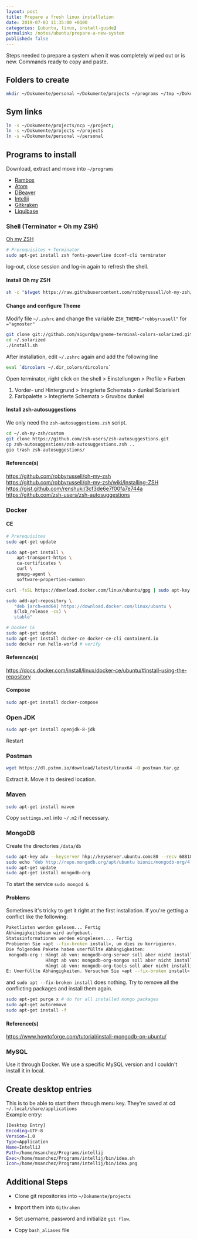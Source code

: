 ```yaml
---
layout: post
title: Prepare a fresh linux installation
date: 2019-07-03 11:35:00 +0100
categories: [ubuntu, linux, install-guide]
permalink: /notes/ubuntu/prepare-a-new-system
published: false
---
```

Steps needed to prepare a system when it was completely wiped out or is new. Commands ready to copy and paste.

## Folders to create
~~~ bash
mkdir ~/Dokumente/personal ~/Dokumente/projects ~/programs ~/tmp ~/Dokumente/projects/ncp ~/Dokumente/projects/ncp/develop ~/Dokumente/projects/ncp/feature1 ~/Dokumente/projects/ncp/feature2 ~/Dokumente/projects/ncp/feature3 ~/Dokumente/projects/ncp/feature4
~~~
<!--more-->
## Sym links
~~~ bash
ln -s ~/Dokumente/projects/ncp ~/project;
ln -s ~/Dokumente/projects ~/projects
ln -s ~/Dokumente/personal ~/personal
~~~

## Programs to install
Download, extract and move into `~/programs`
* [Rambox](https://rambox.pro/#ce)
* [Atom](https://atom.io/)
* [DBeaver](https://dbeaver.io/download/)
* [Intellij](https://www.jetbrains.com/idea/download/#section=linux)
* [Gitkraken](https://www.gitkraken.com/download)
* [Liquibase](https://download.liquibase.org/download/?frm=n)

### Shell (Terminator + Oh my ZSH)
[Oh my ZSH](https://github.com/robbyrussell/oh-my-zsh)
``` bash
# Prerequisites + Terminator
sudo apt-get install zsh fonts-powerline dconf-cli terminator
```
log-out, close session and log-in again to refresh the shell.

#### Install Oh my ZSH
``` bash
sh -c "$(wget https://raw.githubusercontent.com/robbyrussell/oh-my-zsh/master/tools/install.sh -O -)"
```

#### Change and configure Theme
Modify file `~/.zshrc` and change the variable `ZSH_THEME="robbyrussell"` for `="agnoster"`

~~~ bash
git clone git://github.com/sigurdga/gnome-terminal-colors-solarized.git ~/.solarized
cd ~/.solarized
./install.sh
~~~

After installation, edit `~/.zshrc` again and add the following line
~~~ bash
eval `dircolors ~/.dir_colors/dircolors`
~~~

Open terminator, right click on the shell > Einstellungen > Profile > Farben   
1. Vorder- und Hintergrund > Integrierte Schemata > dunkel Solarisiert  
2. Farbpalette > Integrierte Schemata > Gruvbox dunkel

#### Install zsh-autosuggestions
We only need the `zsh-autosuggestions.zsh` script.
~~~ bash
cd ~/.oh-my-zsh/custom
git clone https://github.com/zsh-users/zsh-autosuggestions.git
cp zsh-autosuggestions/zsh-autosuggestions.zsh ..
gio trash zsh-autosuggestions/
~~~

#### Reference(s)
https://github.com/robbyrussell/oh-my-zsh  
https://github.com/robbyrussell/oh-my-zsh/wiki/Installing-ZSH  
https://gist.github.com/renshuki/3cf3de6e7f00fa7e744a  
https://github.com/zsh-users/zsh-autosuggestions

### Docker
#### CE
~~~ bash
# Prerequisites
sudo apt-get update

sudo apt-get install \
    apt-transport-https \
    ca-certificates \
    curl \
    gnupg-agent \
    software-properties-common

curl -fsSL https://download.docker.com/linux/ubuntu/gpg | sudo apt-key add -

sudo add-apt-repository \
   "deb [arch=amd64] https://download.docker.com/linux/ubuntu \
   $(lsb_release -cs) \
   stable"    

# Docker CE
sudo apt-get update
sudo apt-get install docker-ce docker-ce-cli containerd.io
sudo docker run hello-world # verify
~~~

#### Reference(s)
https://docs.docker.com/install/linux/docker-ce/ubuntu/#install-using-the-repository

#### Compose
~~~ bash
sudo apt-get install docker-compose
~~~

### Open JDK
~~~ bash
sudo apt-get install openjdk-8-jdk
~~~
Restart

### Postman
~~~ bash
wget https://dl.pstmn.io/download/latest/linux64 -O postman.tar.gz
~~~
Extract it. Move it to desired location.

### Maven
~~~ bash
sudo apt-get install maven
~~~

Copy `settings.xml` into `~/.m2` if necessary.

### MongoDB
Create the directories `/data/db`

~~~ bash
sudo apt-key adv --keyserver hkp://keyserver.ubuntu.com:80 --recv 68818C72E52529D4
sudo echo "deb http://repo.mongodb.org/apt/ubuntu bionic/mongodb-org/4.0 multiverse" | sudo tee /etc/apt/sources.list.d/mongodb-org-4.0.list
sudo apt-get update
sudo apt-get install mongodb-org
~~~

To start the service `sudo mongod &`

#### Problems
Sometimes it's tricky to get it right at the first installation. If you're getting a conflict like the following:

~~~ bash
Paketlisten werden gelesen... Fertig
Abhängigkeitsbaum wird aufgebaut.       
Statusinformationen werden eingelesen.... Fertig
Probieren Sie »apt --fix-broken install«, um dies zu korrigieren.
Die folgenden Pakete haben unerfüllte Abhängigkeiten:
 mongodb-org : Hängt ab von: mongodb-org-server soll aber nicht installiert werden
               Hängt ab von: mongodb-org-mongos soll aber nicht installiert werden
               Hängt ab von: mongodb-org-tools soll aber nicht installiert werden
E: Unerfüllte Abhängigkeiten. Versuchen Sie »apt --fix-broken install« ohne Angabe eines Pakets (oder geben Sie eine Lösung an).
~~~

and `sudo apt --fix-broken install` does nothing. Try to remove all the conflicting packages and install them again.

~~~ bash
sudo apt-get purge x # do for all installed mongo packages
sudo apt-get autoremove
sudo apt-get install -f
~~~

#### Reference(s)
https://www.howtoforge.com/tutorial/install-mongodb-on-ubuntu/

### MySQL
Use it through Docker. We use a specific MySQL version and I couldn't install it in local.

## Create desktop entries
This is to be able to start them through menu key. They're saved at cd `~/.local/share/applications`  
Example entry:
~~~ bash
[Desktop Entry]
Encoding=UTF-8
Version=1.0
Type=Application
Name=IntelliJ
Path=/home/msanchez/Programs/intellij
Exec=/home/msanchez/Programs/intellij/bin/idea.sh
Icon=/home/msanchez/Programs/intellij/bin/idea.png
~~~

## Additional Steps
* Clone git repositories into `~/Dokumente/projects`
* Import them into `Gitkraken`
* Set username, password and initialize `git flow`.  

* Copy `bash_aliases` file
